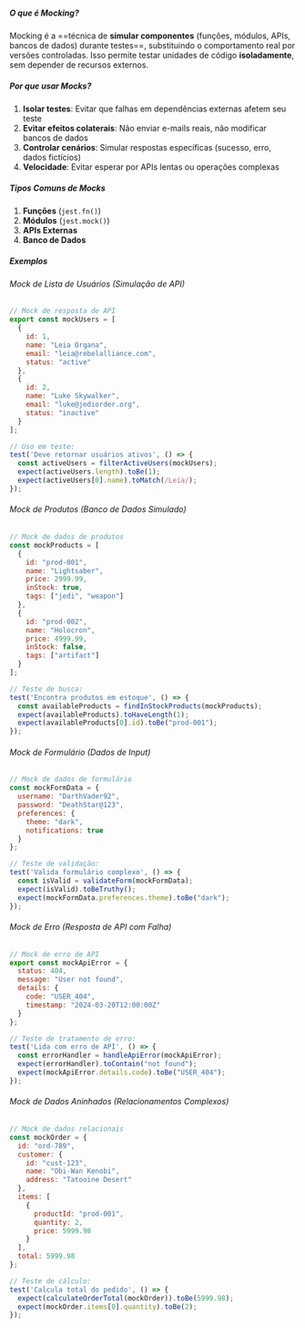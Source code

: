 ##### O que é Mocking?
Mocking é a ==técnica de **simular componentes** (funções, módulos, APIs, bancos de dados) durante testes==, substituindo o comportamento real por versões controladas. Isso permite testar unidades de código **isoladamente**, sem depender de recursos externos.

##### Por que usar Mocks?
1. **Isolar testes**: Evitar que falhas em dependências externas afetem seu teste
2. **Evitar efeitos colaterais**: Não enviar e-mails reais, não modificar bancos de dados
3. **Controlar cenários**: Simular respostas específicas (sucesso, erro, dados fictícios)
4. **Velocidade**: Evitar esperar por APIs lentas ou operações complexas

##### Tipos Comuns de Mocks
1. **Funções** (`jest.fn()`)
2. **Módulos** (`jest.mock()`)
3. **APIs Externas**
4. **Banco de Dados**

##### Exemplos
###### Mock de Lista de Usuários (Simulação de API)
```js
// Mock de resposta de API
export const mockUsers = [
  {
    id: 1,
    name: "Leia Organa",
    email: "leia@rebelalliance.com",
    status: "active"
  },
  {
    id: 2,
    name: "Luke Skywalker",
    email: "luke@jediorder.org",
    status: "inactive"
  }
];

// Uso em teste:
test('Deve retornar usuários ativos', () => {
  const activeUsers = filterActiveUsers(mockUsers);
  expect(activeUsers.length).toBe(1);
  expect(activeUsers[0].name).toMatch(/Leia/);
});
```

###### Mock de Produtos (Banco de Dados Simulado)
```js
// Mock de dados de produtos
const mockProducts = [
  {
    id: "prod-001",
    name: "Lightsaber",
    price: 2999.99,
    inStock: true,
    tags: ["jedi", "weapon"]
  },
  {
    id: "prod-002",
    name: "Holocron",
    price: 4999.99,
    inStock: false,
    tags: ["artifact"]
  }
];

// Teste de busca:
test('Encontra produtos em estoque', () => {
  const availableProducts = findInStockProducts(mockProducts);
  expect(availableProducts).toHaveLength(1);
  expect(availableProducts[0].id).toBe("prod-001");
});
```

###### Mock de Formulário (Dados de Input)
```js
// Mock de dados de formulário
const mockFormData = {
  username: "DarthVader92",
  password: "DeathStar@123",
  preferences: {
    theme: "dark",
    notifications: true
  }
};

// Teste de validação:
test('Valida formulário complexo', () => {
  const isValid = validateForm(mockFormData);
  expect(isValid).toBeTruthy();
  expect(mockFormData.preferences.theme).toBe("dark");
});
```

###### Mock de Erro (Resposta de API com Falha)
```js
// Mock de erro de API
export const mockApiError = {
  status: 404,
  message: "User not found",
  details: {
    code: "USER_404",
    timestamp: "2024-03-20T12:00:00Z"
  }
};

// Teste de tratamento de erro:
test('Lida com erro de API', () => {
  const errorHandler = handleApiError(mockApiError);
  expect(errorHandler).toContain("not found");
  expect(mockApiError.details.code).toBe("USER_404");
});
```

###### Mock de Dados Aninhados (Relacionamentos Complexos)
```js
// Mock de dados relacionais
const mockOrder = {
  id: "ord-789",
  customer: {
    id: "cust-123",
    name: "Obi-Wan Kenobi",
    address: "Tatooine Desert"
  },
  items: [
    {
      productId: "prod-001",
      quantity: 2,
      price: 5999.98
    }
  ],
  total: 5999.98
};

// Teste de cálculo:
test('Calcula total do pedido', () => {
  expect(calculateOrderTotal(mockOrder)).toBe(5999.98);
  expect(mockOrder.items[0].quantity).toBe(2);
});
```
